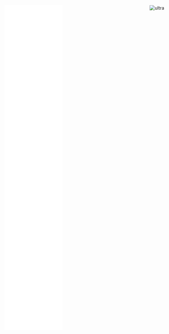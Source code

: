 <img src="/github-metrics.svg" alt="ultra" align="left"/>
    
<img src="https://spotify-github-profile.vercel.app/api/view?uid=31tvn6y7tjpbzwvacw3iitologtq&cover_image=true&theme=default&bar_color=00ff00&bar_color_cover=true" alt="ultra" align="right" href="https://spotify-github-profile.vercel.app/api/view?uid=31tvn6y7tjpbzwvacw3iitologtq&redirect=true"/>
